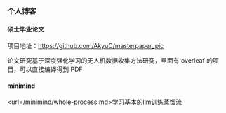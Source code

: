 ### 个人博客

#### 硕士毕业论文
项目地址：https://github.com/AkyuC/masterpaper_pic

论文研究基于深度强化学习的无人机数据收集方法研究，里面有 overleaf 的项目，可以直接编译得到 PDF

#### minimind 
<url=/minimind/whole-process.md>学习基本的llm训练蒸馏流</url>